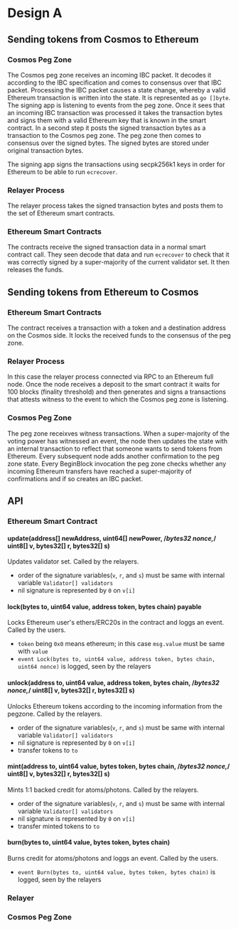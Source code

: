 # Design A

## Sending tokens from Cosmos to Ethereum

### Cosmos Peg Zone
The Cosmos peg zone receives an incoming IBC packet. It decodes it according to
the IBC specification and comes to consensus over that IBC packet. Processing
the IBC packet causes a state change, whereby a valid Ethereum transaction is
written into the state. It is represented as `go []byte`. The signing app
is listening to events from the peg zone. Once it sees that an incoming IBC
transaction was processed it takes the transaction bytes and signs them with a
valid Ethereum key that is known in the smart contract. In a second step it 
posts the signed transaction bytes as a transaction to the  Cosmos peg zone. 
The peg zone then comes to consensus over the signed bytes. The signed bytes 
are stored under original transaction bytes.

The signing app signs the transactions using secpk256k1 keys in order for 
Ethereum to be able to run `ecrecover`.

### Relayer Process
The relayer process takes the signed transaction bytes and posts them to the 
set of Ethereum smart contracts.

### Ethereum Smart Contracts
The contracts receive the signed transaction data in a normal smart contract
call. They seen decode that data and run `ecrecover` to check that it was 
correctly signed by a super-majority of the current validator set. It then 
releases the funds. 


## Sending tokens from Ethereum to Cosmos

### Ethereum Smart Contracts
The contract receives a transaction with a token and a destination address
on the Cosmos side. It locks the received funds to the consensus of the peg
zone.

### Relayer Process
In this case the relayer process connected via RPC to an Ethereum full node. Once the node receives
a deposit to the smart contract it waits for 100 blocks (finality threshold)
and then generates and signs a transactions that attests witness to the event
to which the Cosmos peg zone is listening.

### Cosmos Peg Zone
The peg zone receixves witness transactions. When a super-majority of the voting power has witnessed an event,
the node then updates the state with an internal transaction to
reflect that someone wants to send tokens from Ethereum. Every subsequent
node adds another confirmation to the peg zone state. Every BeginBlock
invocation the peg zone checks whether any incoming Ethereum transfers have 
reached a super-majority of confirmations and if so creates an IBC packet.

## API

### Ethereum Smart Contract

#### update(address[] newAddress, uint64[] newPower, /*bytes32 nonce,*/ uint8[] v, bytes32[] r, bytes32[] s)

Updates validator set. Called by the relayers.

* order of the signature variables(`v`, `r`, and `s`) must be same with internal variable `Validator[] validators`
* nil signature is represented by `0` on `v[i]`

#### lock(bytes to, uint64 value, address token, bytes chain) payable

Locks Ethereum user's ethers/ERC20s in the contract and loggs an event. Called by the users.

* `token` being `0x0` means ethereum; in this case `msg.value` must be same with `value`
* `event Lock(bytes to, uint64 value, address token, bytes chain, uint64 nonce)` is logged, seen by the relayers

#### unlock(address to, uint64 value, address token, bytes chain, /*bytes32 nonce,*/ uint8[] v, bytes32[] r, bytes32[] s)

Unlocks Ethereum tokens according to the incoming information from the pegzone. Called by the relayers.

* order of the signature variables(`v`, `r`, and `s`) must be same with internal variable `Validator[] validators`
* nil signature is represented by `0` on `v[i]`
* transfer tokens to `to`

#### mint(address to, uint64 value, bytes token, bytes chain, /*bytes32 nonce,*/ uint8[] v, bytes32[] r, bytes32[] s)

Mints 1:1 backed credit for atoms/photons. Called by the relayers.

* order of the signature variables(`v`, `r`, and `s`) must be same with internal variable `Validator[] validators`
* nil signature is represented by `0` on `v[i]`
* transfer minted tokens to `to`


#### burn(bytes to, uint64 value, bytes token, bytes chain)

Burns credit for atoms/photons and loggs an event. Called by the users.

* `event Burn(bytes to, uint64 value, bytes token, bytes chain)` is logged, seen by the relayers

### Relayer

### Cosmos Peg Zone
